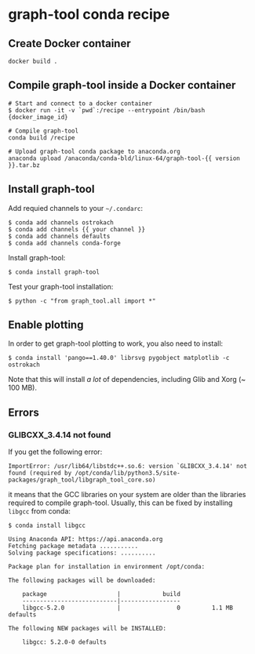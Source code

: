 # graph-tool conda recipe


## Create Docker container

```
docker build .
```

## Compile graph-tool inside a Docker container

```
# Start and connect to a docker container
$ docker run -it -v `pwd`:/recipe --entrypoint /bin/bash {docker_image_id}

# Compile graph-tool
conda build /recipe

# Upload graph-tool conda package to anaconda.org
anaconda upload /anaconda/conda-bld/linux-64/graph-tool-{{ version }}.tar.bz
```

## Install graph-tool

Add requied channels to your `~/.condarc`:

```
$ conda add channels ostrokach
$ conda add channels {{ your channel }}
$ conda add channels defaults
$ conda add channels conda-forge
```

Install graph-tool:

```
$ conda install graph-tool
```

Test your graph-tool installation:

```
$ python -c "from graph_tool.all import *"
```

## Enable plotting

In order to get graph-tool plotting to work, you also need to install:

```
$ conda install 'pango==1.40.0' librsvg pygobject matplotlib -c ostrokach
```

Note that this will install *a lot* of dependencies, including Glib and Xorg (~ 100 MB).

## Errors

### GLIBCXX_3.4.14 not found

If you get the following error:

```
ImportError: /usr/lib64/libstdc++.so.6: version `GLIBCXX_3.4.14' not found (required by /opt/conda/lib/python3.5/site-packages/graph_tool/libgraph_tool_core.so)
```

it means that the GCC libraries on your system are older than the libraries required to compile graph-tool. Usually, this can be fixed by installing `libgcc` from conda:

```
$ conda install libgcc

Using Anaconda API: https://api.anaconda.org
Fetching package metadata ...........
Solving package specifications: ..........

Package plan for installation in environment /opt/conda:

The following packages will be downloaded:

    package                    |            build
    ---------------------------|-----------------
    libgcc-5.2.0               |                0         1.1 MB  defaults

The following NEW packages will be INSTALLED:

    libgcc: 5.2.0-0 defaults
```

